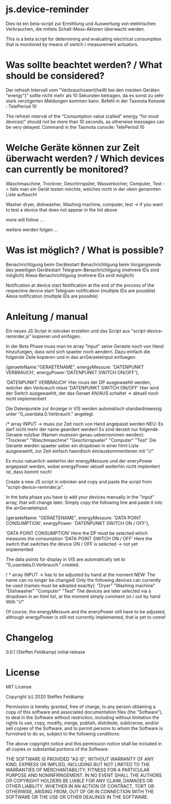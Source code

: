 # js.device-reminder
Dies ist ein beta-script zur Ermittlung und Auswertung von elektrischen Verbrauchen, die mittels Schalt-Mess-Aktoren überwacht werden.

This is a beta script for determining and evaluating electrical consumption that is monitored by means of switch / measurement actuators.

# Was sollte beachtet werden? / What should be considered?
Der refresh Intervall vom "Verbrauchswert(heißt bei den meisten Geräten "energy")" sollte nicht mehr als 10 Sekunden betragen, da es sonst zu sehr stark verzögerten Meldungen kommen kann.
Befehl in der Tasmota Konsole : TelePeriod 10

The refresh interval of the "Consumption value (called" energy "for most devices)" should not be more than 10 seconds, as otherwise messages can be very delayed.
Command in the Tasmota console: TelePeriod 10

# Welche Geräte können zur Zeit überwacht werden? / Which devices can currently be monitored?
Waschmaschine,
Trockner,
Geschirrspüler,
Wasserkocher,
Computer,
Test -> falls man ein Gerät testen möchte, welches nicht in der oben genannten Liste auftaucht

Washer dryer,
dishwasher,
Washing machine,
computer,
test -> if you want to test a device that does not appear in the list above

more will follow ...

weitere werden folgen ...

# Was ist möglich? / What is possible?
Benachrichtigung beim Gerätestart
Benachrichtigung beim Vorgangsende des jeweiligen Gerätestart
Telegram-Benachrichtigung (mehrere IDs sind möglich)
Alexa-Benachrichtigung (mehrere IDs sind möglich)

Notification at device start
Notification at the end of the process of the respective device start
Telegram notification (multiple IDs are possible)
Alexa notification (multiple IDs are possible)

# Anleitung / manual
Ein neues JS Script in iobroker erstellen und das Script aus "script-device-reminder.js" kopieren und einfügen.

In der Beta Phase muss man im array "Input" seine Geraete noch von Hand hinzufuegen, dass wird sich spaeter noch aendern. Dazu einfach die folgende Zeile kopieren
und in das arrGeraeteInput einfuegen.

{geraeteName:"GERAETENAME", energyMessure: 'DATENPUNKT VERBRAUCH', energyPower:'DATENPUNKT SWITCH ON/OFF'},

'DATENPUNKT VERBRAUCH' Hier muss der DP ausgewaehlt werden, welcher den Verbrauch misst
'DATENPUNKT SWITCH ON/OFF' Hier wird der Switch ausgewaehlt, der das Geraet AN/AUS schaltet -> aktuell noch nicht implementiert

Die Datenpunkte zur Anzeige in VIS werden automatisch standardmaessig unter "0_userdata.0.Verbrauch." angelegt.

/* array INPUT -> muss zur Zeit noch von Hand angepasst werden
NEU: Es darf nicht mehr der name geandert werden! Es sind derzeit nur folgende Geraete nutzbar (Namen muessen genau uebernommen werden):
"Trockner"
"Waschmaschine"
"Geschirrspueler"
"Computer"
"Test"
Die Geraete werden spaeter ueber ein dropdown in einer html Liste ausgewaehlt, zur Zeit einfach haendisch ein/auskommentieren mit "//"

Es muss natuerlich weiterhin der energyMessure und der eneryPower angepasst werden,
wobei energyPower aktuell weiterhin nicht implentiert ist, dass kommt noch!


Create a new JS script in iobroker and copy and paste the script from "script-device-reminder.js".

In the beta phase you have to add your devices manually in the "Input" array, that will change later. Simply copy the following line and paste it into the arrGeraeteInput.

{geraeteName: "GERAETENAME", energyMessure: 'DATA POINT CONSUMPTION', energyPower: 'DATENPUNKT SWITCH ON / OFF'},

'DATA POINT CONSUMPTION' Here the DP must be selected which measures the consumption
'DATA POINT SWITCH ON / OFF' Here the switch that switches the device ON / OFF is selected -> not yet implemented

The data points for display in VIS are automatically set to "0_userdata.0.Verbrauch." created.

/ * array INPUT -> has to be adjusted by hand at the moment NEW: The name can no longer be changed! Only the following devices can currently be used (names must be adopted exactly): "Dryer" "Washing machine" "Dishwasher" "Computer" "Test" The devices are later selected via a dropdown in an html list, at the moment simply comment on / out by hand With "//"

Of course, the energyMessure and the eneryPower still have to be adjusted, although energyPower is still not currently implemented, that is yet to come!

# Changelog
0.0.1
(Steffen Feldkamp) initial release

# License
MIT License

Copyright (c) 2020 Steffen Feldkamp

Permission is hereby granted, free of charge, to any person obtaining a copy of this software and associated documentation files (the "Software"), to deal in the Software without restriction, including without limitation the rights to use, copy, modify, merge, publish, distribute, sublicense, and/or sell copies of the Software, and to permit persons to whom the Software is furnished to do so, subject to the following conditions:

The above copyright notice and this permission notice shall be included in all copies or substantial portions of the Software.

THE SOFTWARE IS PROVIDED "AS IS", WITHOUT WARRANTY OF ANY KIND, EXPRESS OR IMPLIED, INCLUDING BUT NOT LIMITED TO THE WARRANTIES OF MERCHANTABILITY, FITNESS FOR A PARTICULAR PURPOSE AND NONINFRINGEMENT. IN NO EVENT SHALL THE AUTHORS OR COPYRIGHT HOLDERS BE LIABLE FOR ANY CLAIM, DAMAGES OR OTHER LIABILITY, WHETHER IN AN ACTION OF CONTRACT, TORT OR OTHERWISE, ARISING FROM, OUT OF OR IN CONNECTION WITH THE SOFTWARE OR THE USE OR OTHER DEALINGS IN THE SOFTWARE.
